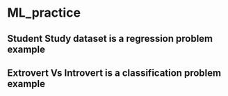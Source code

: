 # ML_practice
## Student Study dataset is a regression problem example
## Extrovert Vs Introvert is a classification problem example
